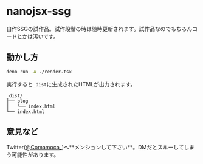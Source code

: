 # nanojsx-ssg

自作SSGの試作品。試作段階の時は随時更新されます。試作品なのでもちろんコードとかは汚いです。


## 動かし方

```sh
deno run -A ./render.tsx
```

実行すると`_dist`に生成されたHTMLが出力されます。

```
_dist/
├── blog
│   └── index.html
└── index.html
```

## 意見など

Twitter([@Comamoca_](https://twitter.com/Comamoca_))へ**メンションして下さい**。DMだとスルーしてしまう可能性があります。
